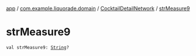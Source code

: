 [app](../../index.md) / [com.example.liquorade.domain](../index.md) / [CocktailDetailNetwork](index.md) / [strMeasure9](./str-measure9.md)

# strMeasure9

`val strMeasure9: `[`String`](https://kotlinlang.org/api/latest/jvm/stdlib/kotlin/-string/index.html)`?`